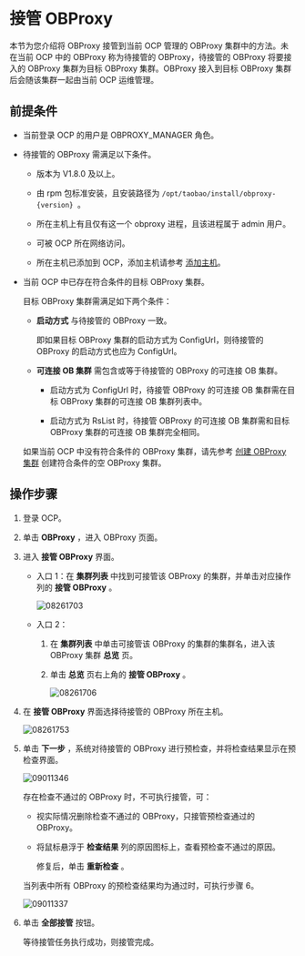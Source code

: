 接管 OBProxy 
===============================

本节为您介绍将 OBProxy 接管到当前 OCP 管理的 OBProxy 集群中的方法。未在当前 OCP 中的 OBProxy 称为待接管的 OBProxy，待接管的 OBProxy 将要接入的 OBProxy 集群为目标 OBProxy 集群。OBProxy 接入到目标 OBProxy 集群后会随该集群一起由当前 OCP 运维管理。

前提条件 
-------------------------

* 当前登录 OCP 的用户是 OBPROXY_MANAGER 角色。

  

* 待接管的 OBProxy 需满足以下条件。

  * 版本为 V1.8.0 及以上。

    
  
  * 由 rpm 包标准安装，且安装路径为 `/opt/taobao/install/obproxy-{version} `。

    
  
  * 所在主机上有且仅有这一个 obproxy 进程，且该进程属于 admin 用户。

    
  
  * 可被 OCP 所在网络访问。

    
  
  * 所在主机已添加到 OCP，添加主机请参考 [添加主机](/zh-CN/3.ob-cloud-platform/6.management-host/2.add-host.md)。

    
  

  

* 当前 OCP 中已存在符合条件的目标 OBProxy 集群。

  目标 OBProxy 集群需满足如下两个条件：
  * **启动方式** 与待接管的 OBProxy 一致。

    即如果目标 OBProxy 集群的启动方式为 ConfigUrl，则待接管的 OBProxy 的启动方式也应为 ConfigUrl。
    
  
  * **可连接 OB 集群** 需包含或等于待接管的 OBProxy 的可连接 OB 集群。

    * 启动方式为 ConfigUrl 时，待接管 OBProxy 的可连接 OB 集群需在目标 OBProxy 集群的可连接 OB 集群列表中。

      
    
    * 启动方式为 RsList 时，待接管 OBProxy 的可连接 OB 集群需和目标 OBProxy 集群的可连接 OB 集群完全相同。

      
    

    
  

  

  如果当前 OCP 中没有符合条件的 OBProxy 集群，请先参考 [创建 OBProxy 集群](/zh-CN/3.ob-cloud-platform/8.obproxy-management/1.create-an-obproxy-cluster.md) 创建符合条件的空 OBProxy 集群。
  




操作步骤 
-------------------------

1. 登录 OCP。

   

2. 单击 **OBProxy** ，进入 OBProxy 页面。

   

3. 进入 **接管 OBProxy** 界面。

   * 入口 1：在 **集群列表** 中找到可接管该 OBProxy 的集群，并单击对应操作列的 **接管 OBProxy** 。

     ![08261703](https://help-static-aliyun-doc.aliyuncs.com/assets/img/zh-CN/0931799261/p312712.png)
     
   
   * 入口 2：

     1. 在 **集群列表** 中单击可接管该 OBProxy 的集群的集群名，进入该 OBProxy 集群 **总览** 页。

        
     
     2. 单击 **总览** 页右上角的 **接管 OBProxy** 。

        ![08261706](https://help-static-aliyun-doc.aliyuncs.com/assets/img/zh-CN/0931799261/p312718.png)
        
     

     
   

   

4. 在 **接管 OBProxy** 界面选择待接管的 OBProxy 所在主机。

   ![08261753](https://help-static-aliyun-doc.aliyuncs.com/assets/img/zh-CN/6604601361/p312758.png)
   

5. 单击 **下一步** ，系统对待接管的 OBProxy 进行预检查，并将检查结果显示在预检查界面。

   ![09011346](https://help-static-aliyun-doc.aliyuncs.com/assets/img/zh-CN/7604601361/p314076.png)

   存在检查不通过的 OBProxy 时，不可执行接管，可：
   * 视实际情况删除检查不通过的 OBProxy，只接管预检查通过的 OBProxy。

     
   
   * 将鼠标悬浮于 **检查结果** 列的原因图标上，查看预检查不通过的原因。

     修复后，单击 **重新检查** 。
     
   

   

   当列表中所有 OBProxy 的预检查结果均为通过时，可执行步骤 6。

   ![09011337](https://help-static-aliyun-doc.aliyuncs.com/assets/img/zh-CN/7604601361/p314073.png)
   

6. 单击 **全部接管** 按钮。

   等待接管任务执行成功，则接管完成。
   



